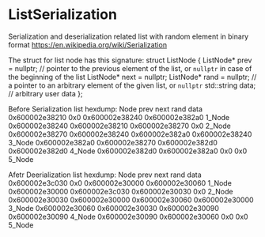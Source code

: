 # ListSerialization
Serialization and deserialization related list with random element in binary format
https://en.wikipedia.org/wiki/Serialization

The struct for list node has this signature:
struct ListNode
{
    ListNode* prev = nullptr; // pointer to the previous element of the list, or `nullptr` in case of the beginning of the list
    ListNode* next = nullptr;
    ListNode* rand = nullptr; // a pointer to an arbitrary element of the given list, or `nullptr`
    std::string data; // arbitrary user data
};

Before Serialization list hexdump:
                Node                prev                next                rand                data
      0x600002e38210                 0x0      0x600002e38240      0x600002e382a0              1_Node
      0x600002e38240      0x600002e38210      0x600002e38270                 0x0              2_Node
      0x600002e38270      0x600002e38240      0x600002e382a0      0x600002e38240              3_Node
      0x600002e382a0      0x600002e38270      0x600002e382d0      0x600002e382d0              4_Node
      0x600002e382d0      0x600002e382a0                 0x0                 0x0              5_Node


Afetr Deerialization list hexdump:
                Node                prev                next                rand                data
      0x600002e3c030                 0x0      0x600002e30000      0x600002e30060              1_Node
      0x600002e30000      0x600002e3c030      0x600002e30030                 0x0              2_Node
      0x600002e30030      0x600002e30000      0x600002e30060      0x600002e30000              3_Node
      0x600002e30060      0x600002e30030      0x600002e30090      0x600002e30090              4_Node
      0x600002e30090      0x600002e30060                 0x0                 0x0              5_Node
